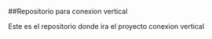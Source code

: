 ##Repositorio para conexion vertical

Este es el repositorio donde ira el proyecto conexion vertical
